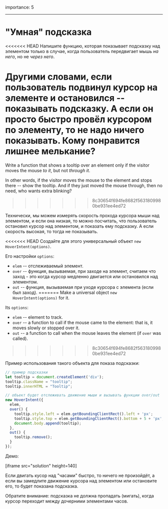 importance: 5

---

# "Умная" подсказка

<<<<<<< HEAD
Напишите функцию, которая показывает подсказку над элементом только в случае, когда пользователь передвигает мышь *на него*, но не *через него*.

Другими словами, если пользователь подвинул курсор на элементе и остановился -- показывать подсказку. А если он просто быстро провёл курсором по элементу, то не надо ничего показывать. Кому понравится лишнее мелькание?
=======
Write a function that shows a tooltip over an element only if the visitor moves the mouse *to it*, but not *through it*.

In other words, if the visitor moves the mouse to the element and stops there -- show the tooltip. And if they just moved the mouse through, then no need, who wants extra blinking?
>>>>>>> 8c30654f694fe8682f5631809980be931ee4ed72

Технически, мы можем измерять скорость прохода курсора мыши над элементом, и если она низкая, то можно посчитать, что пользователь остановил курсор над элементом, и показать ему подсказку. А если скорость высокая, то тогда не показывать.

<<<<<<< HEAD
Создайте для этого универсальный объект `new HoverIntent(options)`.

Его настройки `options`:
- `elem` -- отслеживаемый элемент.
- `over` -- функция, вызываемая, при заходе на элемент, считаем что заход - это когда курсор медленно двигается или остановился над элементом.
- `out` -- функция, вызываемая при уходе курсора с элемента (если был заход).
=======
Make a universal object `new HoverIntent(options)` for it.

Its `options`:
- `elem` -- element to track.
- `over` -- a function to call if the mouse came to the element: that is, it moves slowly or stopped over it.
- `out` -- a function to call when the mouse leaves the element (if `over` was called).
>>>>>>> 8c30654f694fe8682f5631809980be931ee4ed72

Пример использования такого объекта для показа подсказки:

```js
// пример подсказки
let tooltip = document.createElement('div');
tooltip.className = "tooltip";
tooltip.innerHTML = "Tooltip";

// объект будет отслеживать движение мыши и вызывать функции over/out
new HoverIntent({
  elem,
  over() {
    tooltip.style.left = elem.getBoundingClientRect().left + 'px';
    tooltip.style.top = elem.getBoundingClientRect().bottom + 5 + 'px';
    document.body.append(tooltip);
  },
  out() {
    tooltip.remove();
  }
});
```

Демо:

[iframe src="solution" height=140]

Если двигать кусор над "часами" быстро, то ничего не произойдёт, а если вы замедлите движение курсора над элементом или остановите его, то будет показана подсказка.

Обратите внимание: подсказка не должна пропадать (мигать), когда курсор переходит между дочерними элементами часов.
